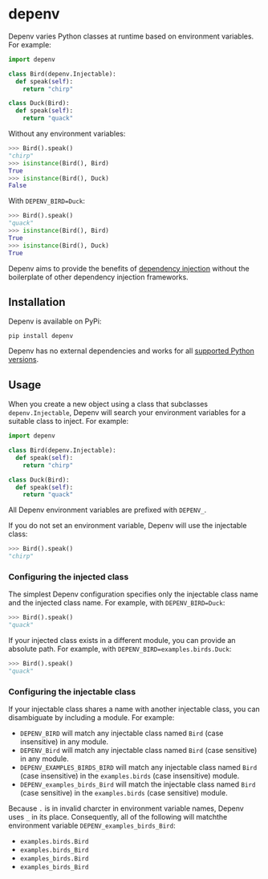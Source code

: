 # depenv

Depenv varies Python classes at runtime based on environment variables. For example:

```py
import depenv

class Bird(depenv.Injectable):
  def speak(self):
    return "chirp"

class Duck(Bird):
  def speak(self):
    return "quack"
```

Without any environment variables:

```py
>>> Bird().speak()
"chirp"
>>> isinstance(Bird(), Bird)
True
>>> isinstance(Bird(), Duck)
False
```

With `DEPENV_BIRD=Duck`:

```py
>>> Bird().speak()
"quack"
>>> isinstance(Bird(), Bird)
True
>>> isinstance(Bird(), Duck)
True
```

Depenv aims to provide the benefits of [dependency injection](https://en.wikipedia.org/wiki/Dependency_injection) without the boilerplate of other dependency injection frameworks. 

## Installation

Depenv is available on PyPi:

```
pip install depenv
```

Depenv has no external dependencies and works for all [supported Python versions](https://devguide.python.org/versions/).

## Usage

When you create a new object using a class that subclasses `depenv.Injectable`, Depenv will search your environment variables for a suitable class to inject. For example:

```py
import depenv

class Bird(depenv.Injectable):
  def speak(self):
    return "chirp"

class Duck(Bird):
  def speak(self):
    return "quack"
```

All Depenv environment variables are prefixed with `DEPENV_`.

If you do not set an environment variable, Depenv will use the injectable class:

```py
>>> Bird().speak()
"chirp"
```

### Configuring the injected class

The simplest Depenv configuration specifies only the injectable class name and the injected class name. For example, with `DEPENV_BIRD=Duck`:

```py
>>> Bird().speak()
"quack"
```

If your injected class exists in a different module, you can provide an absolute path. For example, with `DEPENV_BIRD=examples.birds.Duck`:

```py
>>> Bird().speak()
"quack"
```

### Configuring the injectable class

If your injectable class shares a name with another injectable class, you can disambiguate by including a module. For example:

- `DEPENV_BIRD` will match any injectable class named `Bird` (case insensitive) in any module.
- `DEPENV_Bird` will match any injectable class named `Bird` (case sensitive) in any module.
- `DEPENV_EXAMPLES_BIRDS_BIRD` will match any injectable class named `Bird` (case insensitive) in the `examples.birds` (case insensitive) module.
- `DEPENV_examples_birds_Bird` will match the injectable class named `Bird` (case sensitive) in the `examples.birds` (case sensitive) module.

Because `.` is in invalid charcter in environment variable names, Depenv uses `_` in its place. Consequently, all of the following will matchthe environment variable `DEPENV_examples_birds_Bird`:

- `examples.birds.Bird`
- `examples.birds_Bird`
- `examples_birds.Bird`
- `examples_birds_Bird`
